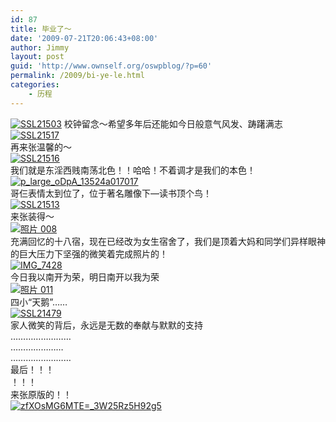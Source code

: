 ```yaml
---
id: 87
title: 毕业了～
date: '2009-07-21T20:06:43+08:00'
author: Jimmy
layout: post
guid: 'http://www.ownself.org/oswpblog/?p=60'
permalink: /2009/bi-ye-le.html
categories:
    - 历程
---
```


[![SSL21503](http://www.ownself.org/blog/wp-content/uploads/2009/40bc5a3152b1_11B34/SSL21503_thumb.jpg "SSL21503")](http://www.ownself.org/blog/wp-content/uploads/2009/40bc5a3152b1_11B34/SSL21503.jpg) 校钟留念～希望多年后还能如今日般意气风发、踌躇满志   
[![SSL21517](http://www.ownself.org/blog/wp-content/uploads/2009/40bc5a3152b1_11B34/SSL21517_thumb.jpg "SSL21517")](http://www.ownself.org/blog/wp-content/uploads/2009/40bc5a3152b1_11B34/SSL21517.jpg)   
再来张温馨的～   
[![SSL21516](http://www.ownself.org/blog/wp-content/uploads/2009/40bc5a3152b1_11B34/SSL21516_thumb.jpg "SSL21516")](http://www.ownself.org/blog/wp-content/uploads/2009/40bc5a3152b1_11B34/SSL21516.jpg)   
我们就是东淫西贱南荡北色！！哈哈！不着调才是我们的本色！   
[![p_large_oDpA_13524a017017](http://www.ownself.org/blog/wp-content/uploads/2009/40bc5a3152b1_11B34/p_large_oDpA_13524a017017_thumb.jpg "p_large_oDpA_13524a017017")](http://www.ownself.org/blog/wp-content/uploads/2009/40bc5a3152b1_11B34/p_large_oDpA_13524a017017.jpg)   
哥仨表情太到位了，位于著名雕像下—读书顶个鸟！   
[![SSL21513](http://www.ownself.org/blog/wp-content/uploads/2009/40bc5a3152b1_11B34/SSL21513_thumb.jpg "SSL21513")](http://www.ownself.org/blog/wp-content/uploads/2009/40bc5a3152b1_11B34/SSL21513.jpg)   
来张装得～   
[![照片 008](http://www.ownself.org/blog/wp-content/uploads/2009/40bc5a3152b1_11B34/008_thumb.jpg "照片 008")](http://www.ownself.org/blog/wp-content/uploads/2009/40bc5a3152b1_11B34/008.jpg)   
充满回忆的十八宿，现在已经改为女生宿舍了，我们是顶着大妈和同学们异样眼神的巨大压力下坚强的微笑着完成照片的！   
[![IMG_7428](http://www.ownself.org/blog/wp-content/uploads/2009/40bc5a3152b1_11B34/IMG_7428_thumb.jpg "IMG_7428")](http://www.ownself.org/blog/wp-content/uploads/2009/40bc5a3152b1_11B34/IMG_7428.jpg)   
今日我以南开为荣，明日南开以我为荣   
[![照片 011](http://www.ownself.org/blog/wp-content/uploads/2009/40bc5a3152b1_11B34/011_thumb.jpg "照片 011")](http://www.ownself.org/blog/wp-content/uploads/2009/40bc5a3152b1_11B34/011.jpg)   
四小“天鹅”……   
[![SSL21479](http://www.ownself.org/blog/wp-content/uploads/2009/40bc5a3152b1_11B34/SSL21479_thumb.jpg "SSL21479")](http://www.ownself.org/blog/wp-content/uploads/2009/40bc5a3152b1_11B34/SSL21479.jpg)   
家人微笑的背后，永远是无数的奉献与默默的支持   
……………………   
…………………   
……………………   
最后！！！   
！！！   
来张原版的！！   
[![zfXOsMG6MTE=_3W25Rz5H92g5](http://www.ownself.org/blog/wp-content/uploads/2009/40bc5a3152b1_11B34/zfXOsMG6MTE_3W25Rz5H92g5_thumb.jpg "zfXOsMG6MTE=_3W25Rz5H92g5")](http://www.ownself.org/blog/wp-content/uploads/2009/40bc5a3152b1_11B34/zfXOsMG6MTE_3W25Rz5H92g5.jpg)